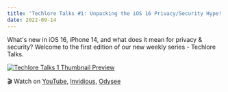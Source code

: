 ```yaml
---
title: 'Techlore Talks #1: Unpacking the iOS 16 Privacy/Security Hype!'
date: 2022-09-14
---
```


What's new in iOS 16, iPhone 14, and what does it mean for privacy & security? Welcome to the first edition of our new weekly series - Techlore Talks.

[![Techlore Talks 1 Thumbnail Preview](/techlore-talks/001.jpeg)](https://www.youtube.com/watch?v=hf5d1L6qfes)

🎬 Watch on [YouTube](https://www.youtube.com/watch?v=hf5d1L6qfes), [Invidious](https://redirect.invidious.io/watch?v=hf5d1L6qfes), [Odysee](https://odysee.com/@techlore:3/unpacking-the-ios-16-privacy-security:5)
